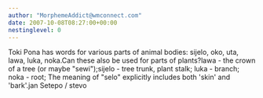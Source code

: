 ```yaml
---
author: "MorphemeAddict@wmconnect.com"
date: 2007-10-08T08:27:00+00:00
nestinglevel: 0
---
```

Toki Pona has words for various parts of animal bodies: sijelo, oko, uta, lawa, luka, noka.Can these also be used for parts of plants?lawa - the crown of a tree (or maybe "sewi");sijelo - tree trunk, plant stalk; luka - branch; noka - root; The meaning of "selo" explicitly includes both 'skin' and 'bark'.jan Setepo / stevo